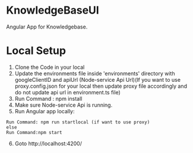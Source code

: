 # KnowledgeBaseUI
Angular App for Knowledgebase.

# Local Setup

  1. Clone the Code in your local
  2. Update the environments file inside 'environments' directory with googleClientID and apiUrl (Node-service Api Url)(If you want to use proxy.config.json for your local then update proxy file accordingly and do not update api url in environment.ts file)
  3. Run Command : npm install
  4. Make sure Node-service Api is running.
  5. Run Angular app locally:
  
    Run Command: npm run startlocal (if want to use proxy)
    else
    Run Command:npm start
  6. Goto http://localhost:4200/
  
  
